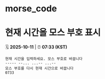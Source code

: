 # morse_code
# 현재 시간을 모스 부호 표시
<!-- MORSE_TIME_START -->
🗓️ **2025-10-11** | ⏰ **07:33 (KST)**

```
현재 시간을 입력하세요. 모스 부호로 바꿉니다
----- --... ...-- ...--
모스 부호를 다시 현재 시간으로 바꿉니다
0733
```
<!-- MORSE_TIME_END -->
